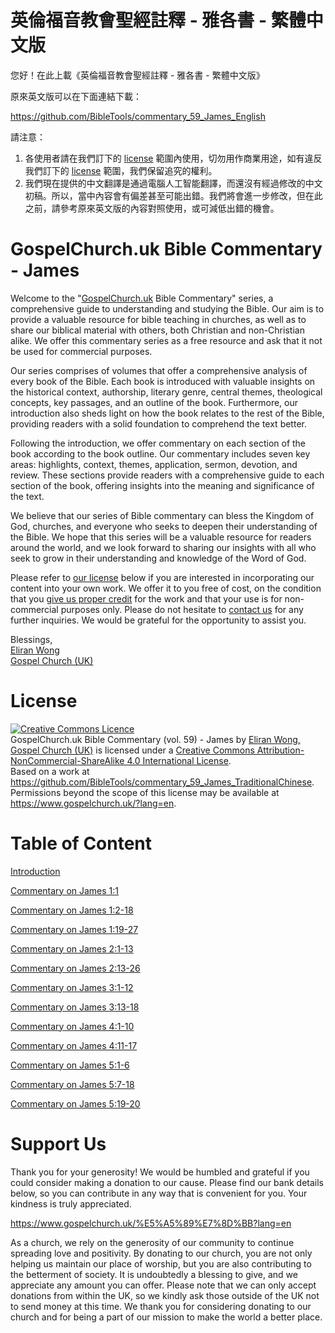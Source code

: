 # 英倫福音教會聖經註釋 - 雅各書 - 繁體中文版

您好！在此上載《英倫福音教會聖經註釋 - 雅各書 - 繁體中文版》

原來英文版可以在下面連結下載：

https://github.com/BibleTools/commentary_59_James_English

請注意：

1. 各使用者請在我們訂下的 [license](https://github.com/BibleTools/commentary_59_James_TraditionalChinese/blob/main/README.md#license) 範圍內使用，切勿用作商業用途，如有違反我們訂下的 [license](https://github.com/BibleTools/commentary_59_James_TraditionalChinese/blob/main/README.md#license) 範圍，我們保留追究的權利。
2. 我們現在提供的中文翻譯是通過電腦人工智能翻譯，而還沒有經過修改的中文初稿。所以，當中內容會有偏差甚至可能出錯。我們將會進一步修改，但在此之前，請參考原來英文版的內容對照使用，或可減低出錯的機會。

# GospelChurch.uk Bible Commentary - James

Welcome to the "[GospelChurch.uk](https://www.gospelchurch.uk/?lang=en) Bible Commentary" series, a comprehensive guide to understanding and studying the Bible. Our aim is to provide a valuable resource for bible teaching in churches, as well as to share our biblical material with others, both Christian and non-Christian alike. We offer this commentary series as a free resource and ask that it not be used for commercial purposes.

Our series comprises of volumes that offer a comprehensive analysis of every book of the Bible. Each book is introduced with valuable insights on the historical context, authorship, literary genre, central themes, theological concepts, key passages, and an outline of the book. Furthermore, our introduction also sheds light on how the book relates to the rest of the Bible, providing readers with a solid foundation to comprehend the text better.

Following the introduction, we offer commentary on each section of the book according to the book outline. Our commentary includes seven key areas: highlights, context, themes, application, sermon, devotion, and review. These sections provide readers with a comprehensive guide to each section of the book, offering insights into the meaning and significance of the text.

We believe that our series of Bible commentary can bless the Kingdom of God, churches, and everyone who seeks to deepen their understanding of the Bible. We hope that this series will be a valuable resource for readers around the world, and we look forward to sharing our insights with all who seek to grow in their understanding and knowledge of the Word of God.

Please refer to [our license](https://github.com/BibleTools/commentary_59_James_TraditionalChinese/blob/main/README.md#license) below if you are interested in incorporating our content into your own work. We offer it to you free of cost, on the condition that you [give us proper credit](https://www.gospelchurch.uk/?lang=en) for the work and that your use is for non-commercial purposes only. Please do not hesitate to [contact us](https://www.gospelchurch.uk/?lang=en) for any further inquiries. We would be grateful for the opportunity to assist you.

Blessings,<br>
[Eliran Wong](https://github.com/eliranwong)<br>
[Gospel Church (UK)](https://www.gospelchurch.uk/?lang=en)

# License

<a rel="license" href="http://creativecommons.org/licenses/by-nc-sa/4.0/"><img alt="Creative Commons Licence" style="border-width:0" src="https://i.creativecommons.org/l/by-nc-sa/4.0/88x31.png" /></a><br /><span xmlns:dct="http://purl.org/dc/terms/" href="http://purl.org/dc/dcmitype/Text" property="dct:title" rel="dct:type">GospelChurch.uk Bible Commentary (vol. 59) - James</span> by <a xmlns:cc="http://creativecommons.org/ns#" href="https://www.gospelchurch.uk/?lang=en" property="cc:attributionName" rel="cc:attributionURL">Eliran Wong, Gospel Church (UK)</a> is licensed under a <a rel="license" href="http://creativecommons.org/licenses/by-nc-sa/4.0/">Creative Commons Attribution-NonCommercial-ShareAlike 4.0 International License</a>.<br />Based on a work at <a xmlns:dct="http://purl.org/dc/terms/" href="https://github.com/BibleTools/commentary_59_James_TraditionalChinese" rel="dct:source">https://github.com/BibleTools/commentary_59_James_TraditionalChinese</a>.<br />Permissions beyond the scope of this license may be available at <a xmlns:cc="http://creativecommons.org/ns#" href="https://www.gospelchurch.uk/?lang=en" rel="cc:morePermissions">https://www.gospelchurch.uk/?lang=en</a>.

# Table of Content

[Introduction](https://github.com/BibleTools/commentary_59_James_TraditionalChinese/tree/main/00_Introduction)

[Commentary on James 1:1](https://github.com/BibleTools/commentary_59_James_TraditionalChinese/tree/main/01_1.1-1.1)

[Commentary on James 1:2-18](https://github.com/BibleTools/commentary_59_James_TraditionalChinese/tree/main/02_1.2-1.18)

[Commentary on James 1:19-27](https://github.com/BibleTools/commentary_59_James_TraditionalChinese/tree/main/03_1.19-1.27)

[Commentary on James 2:1-13](https://github.com/BibleTools/commentary_59_James_TraditionalChinese/tree/main/04_2.1-2.13)

[Commentary on James 2:13-26](https://github.com/BibleTools/commentary_59_James_TraditionalChinese/tree/main/05_2.13-2.26)

[Commentary on James 3:1-12](https://github.com/BibleTools/commentary_59_James_TraditionalChinese/tree/main/06_3.1-3.12)

[Commentary on James 3:13-18](https://github.com/BibleTools/commentary_59_James_TraditionalChinese/tree/main/07_3.13-3.18)

[Commentary on James 4:1-10](https://github.com/BibleTools/commentary_59_James_TraditionalChinese/tree/main/08_4.1-4.10)

[Commentary on James 4:11-17](https://github.com/BibleTools/commentary_59_James_TraditionalChinese/tree/main/09_4.11-4.17)

[Commentary on James 5:1-6](https://github.com/BibleTools/commentary_59_James_TraditionalChinese/tree/main/10_5.1-5.6)

[Commentary on James 5:7-18](https://github.com/BibleTools/commentary_59_James_TraditionalChinese/tree/main/11_5.7-5.18)

[Commentary on James 5:19-20](https://github.com/BibleTools/commentary_59_James_TraditionalChinese/tree/main/12_5.19-5.20)

# Support Us

Thank you for your generosity! We would be humbled and grateful if you could consider making a donation to our cause. Please find our bank details below, so you can contribute in any way that is convenient for you. Your kindness is truly appreciated.

https://www.gospelchurch.uk/%E5%A5%89%E7%8D%BB?lang=en

As a church, we rely on the generosity of our community to continue spreading love and positivity. By donating to our church, you are not only helping us maintain our place of worship, but you are also contributing to the betterment of society. It is undoubtedly a blessing to give, and we appreciate any amount you can offer. Please note that we can only accept donations from within the UK, so we kindly ask those outside of the UK not to send money at this time. We thank you for considering donating to our church and for being a part of our mission to make the world a better place.
